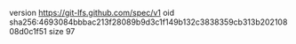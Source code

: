 version https://git-lfs.github.com/spec/v1
oid sha256:4693084bbbac213f28089b9d3c1f149b132c3838359cb313b20210808d0c1f51
size 97
